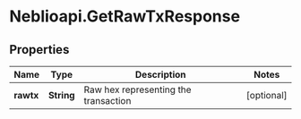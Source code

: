 # Neblioapi.GetRawTxResponse

## Properties
Name | Type | Description | Notes
------------ | ------------- | ------------- | -------------
**rawtx** | **String** | Raw hex representing the transaction | [optional] 


